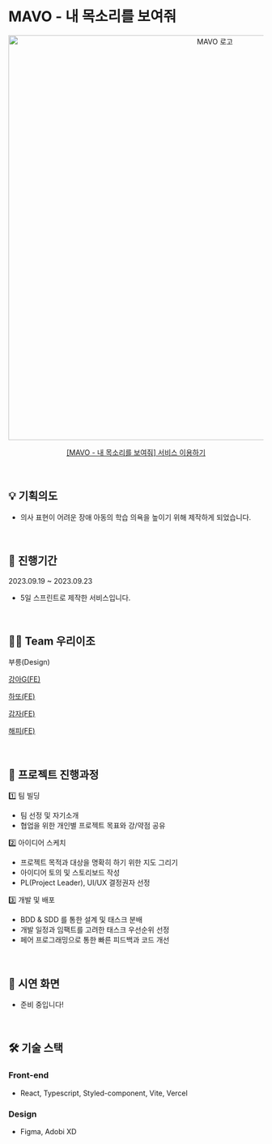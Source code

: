 # MAVO - 내 목소리를 보여줘
<p align="middle">
<a href="https://mavo.vercel.app">
 <img width="800" alt="MAVO 로고" src="https://github.com/FEhyoeun/teoSprint/assets/66587298/b1c194de-7df3-4a2a-b8f8-e500d04e0e16">
</a>
</p>

<!-- # 🐣 프로젝트 소개 -->

<p align="middle">
 <a href="https://mavo.vercel.app">
  [MAVO - 내 목소리를 보여줘] 서비스 이용하기
 </a>
</p>


<br/>

## :bulb: 기획의도

- 의사 표현이 어려운 장애 아동의 학습 의욕을 높이기 위해 제작하게 되었습니다.


<br/>

## 📆 진행기간
2023.09.19 ~ 2023.09.23
* 5일 스프린트로 제작한 서비스입니다.

<br/>

 ## 🙋‍♂️ Team 우리이조
부릉(Design)

[강아G(FE)](https://github.com/FEhyoeun)

[하또(FE)](https://github.com/ddozza54)

[감자(FE)](https://github.com/DaengDo)

[해피(FE)](https://github.com/SongInjae)

 
<br>

## :speech_balloon: 프로젝트 진행과정


1️⃣ 팀 빌딩
- 팀 선정 및 자기소개
- 협업을 위한 개인별 프로젝트 목표와 강/약점 공유

2️⃣ 아이디어 스케치
- 프로젝트 목적과 대상을 명확히 하기 위한 지도 그리기
- 아이디어 토의 및 스토리보드 작성
- PL(Project Leader), UI/UX 결정권자 선정

3️⃣ 개발 및 배포
- BDD & SDD 를 통한 설계 및 태스크 분배
- 개발 일정과 임팩트를 고려한 태스크 우선순위 선정
- 페어 프로그래밍으로 통한 빠른 피드백과 코드 개선

<br/>

## :pushpin: 시연 화면

- 준비 중입니다!



<br/>

## 🛠️ 기술 스택

### Front-end
- React, Typescript, Styled-component, Vite, Vercel
 
### Design
- Figma, Adobi XD



    
